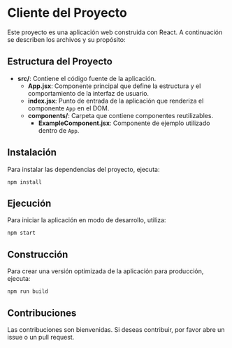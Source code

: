 # Cliente del Proyecto

Este proyecto es una aplicación web construida con React. A continuación se describen los archivos y su propósito:

## Estructura del Proyecto

- **src/**: Contiene el código fuente de la aplicación.
  - **App.jsx**: Componente principal que define la estructura y el comportamiento de la interfaz de usuario.
  - **index.jsx**: Punto de entrada de la aplicación que renderiza el componente `App` en el DOM.
  - **components/**: Carpeta que contiene componentes reutilizables.
    - **ExampleComponent.jsx**: Componente de ejemplo utilizado dentro de `App`.

## Instalación

Para instalar las dependencias del proyecto, ejecuta:

```
npm install
```

## Ejecución

Para iniciar la aplicación en modo de desarrollo, utiliza:

```
npm start
```

## Construcción

Para crear una versión optimizada de la aplicación para producción, ejecuta:

```
npm run build
```

## Contribuciones

Las contribuciones son bienvenidas. Si deseas contribuir, por favor abre un issue o un pull request.